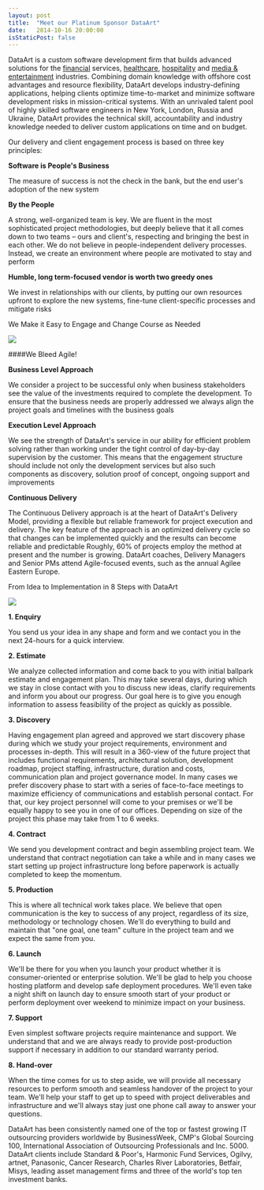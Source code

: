 ```yaml
---
layout: post
title:  "Meet our Platinum Sponsor DataArt"
date:   2014-10-16 20:00:00
isStaticPost: false
---
```



DataArt is a custom software development firm that builds advanced solutions for the [financial](http://www.dataart.com/industry/financial-software) services, [healthcare](http://www.dataart.com/industry/medical-software-development), [hospitality](http://www.dataart.com/industry/online-travel-solutions) and [media & entertainment](http://www.dataart.com/industry/publishing-software) industries. Combining domain knowledge with offshore cost advantages and resource flexibility, DataArt develops industry-defining applications, helping clients optimize time-to-market and minimize software development risks in mission-critical systems. With an unrivaled talent pool of highly skilled software engineers in New York, London, Russia and Ukraine, DataArt provides the technical skill, accountability and industry knowledge needed to deliver custom applications on time and on budget.

Our delivery and client engagement process is based on three key principles:

**Software is People's Business**

The measure of success is not the check in the bank, but the end user's adoption of the new system

**By the People**

A strong, well-organized team is key. We are fluent in the most sophisticated project methodologies, but deeply believe that it all comes down to two teams – ours and client's, respecting and bringing the best in each other. We do not believe in people-independent delivery processes. Instead, we create an environment where people are motivated to stay and perform

**Humble, long term-focused vendor is worth two greedy ones**

We invest in relationships with our clients, by putting our own resources upfront to explore the new systems, fine-tune client-specific processes and mitigate risks

We Make it Easy to Engage and Change Course as Needed

<img src="{{ site.baseurl }}/img/posts/dataart_img.png"/>


####We Bleed Agile!

**Business Level Approach**

We consider a project to be successful only when business stakeholders see the value of the investments required to complete the development. To ensure that the business needs are properly addressed we always align the project goals and timelines with the business goals

**Execution Level Approach**

We see the strength of DataArt's service in our ability for efficient problem solving rather than working under the tight control of day-by-day supervision by the customer. This means that the engagement structure should include not only the development services but also such components as discovery, solution proof of concept, ongoing support and improvements

**Continuous Delivery**

The Continuous Delivery approach is at the heart of DataArt's Delivery Model, providing a flexible but reliable framework for project execution and delivery. The key feature of the approach is an optimized delivery cycle so that changes can be implemented quickly and the results can become reliable and predictable
Roughly, 60% of projects employ the method at present and the number is growing. DataArt coaches, Delivery Managers and Senior PMs attend Agile-focused events, such as the annual Agilee Eastern Europe.


From Idea to Implementation in 8 Steps with DataArt

<img src="{{ site.baseurl }}/img/posts/dataart_img2.png">

**1. Enquiry**

You send us your idea in any shape and form and we contact you in the next 24-hours for a quick interview.

**2. Estimate**

We analyze collected information and come back to you with initial ballpark estimate and engagement plan. This may take several days, during which we stay in close contact with you to discuss new ideas, clarify requirements and inform you about our progress. Our goal here is to give you enough information to assess feasibility of the project as quickly as possible.

**3. Discovery**

Having engagement plan agreed and approved we start discovery phase during which we study your project requirements, environment and processes in-depth. This will result in a 360-view of the future project that includes functional requirements, architectural solution, development roadmap, project staffing, infrastructure, duration and costs, communication plan and project governance model. In many cases we prefer discovery phase to start with a series of face-to-face meetings to maximize efficiency of communications and establish personal contact. For that, our key project personnel will come to your premises or we'll be equally happy to see you in one of our offices. Depending on size of the project this phase may take from 1 to 6 weeks.

**4. Contract**

We send you development contract and begin assembling project team. We understand that contract negotiation can take a while and in many cases we start setting up project infrastructure long before paperwork is actually completed to keep the momentum.

**5. Production**

This is where all technical work takes place. We believe that open communication is the key to success of any project, regardless of its size, methodology or technology chosen. We'll do everything to build and maintain that "one goal, one team" culture in the project team and we expect the same from you.

**6. Launch**

We'll be there for you when you launch your product whether it is consumer-oriented or enterprise solution. We'll be glad to help you choose hosting platform and develop safe deployment procedures. We'll even take a night shift on launch day to ensure smooth start of your product or perform deployment over weekend to minimize impact on your business.

**7. Support**

Even simplest software projects require maintenance and support. We understand that and we are always ready to provide post-production support if necessary in addition to our standard warranty period.

**8. Hand-over**

When the time comes for us to step aside, we will provide all necessary resources to perform smooth and seamless handover of the project to your team. We'll help your staff to get up to speed with project deliverables and infrastructure and we'll always stay just one phone call away to answer your questions.


DataArt has been consistently named one of the top or fastest growing IT outsourcing providers worldwide by BusinessWeek, CMP's Global Sourcing 100, International Association of Outsourcing Professionals and Inc. 5000. DataArt clients include Standard & Poor's, Harmonic Fund Services, Ogilvy, artnet, Panasonic, Cancer Research, Charles River Laboratories, Betfair, Misys, leading asset management firms and three of the world's top ten investment banks.